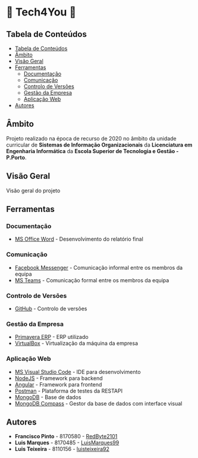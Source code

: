 # :floppy_disk: Tech4You :floppy_disk:

## Tabela de Conteúdos

- [Tabela de Conteúdos](#tabela-de-conteúdos)
- [Âmbito](#âmbito)
- [Visão Geral](#visão-geral)
- [Ferramentas](#ferramentas)
	- [Documentação](#documentação)
	- [Comunicação](#comunicação)
	- [Controlo de Versões](#controlo-de-versões)
	- [Gestão da Empresa](#gestão-da-empresa)
	- [Aplicação Web](#aplicação-web)
- [Autores](#autores)
	
## Âmbito

Projeto realizado na época de recurso de 2020 no âmbito da unidade curricular de **Sistemas de Informação Organizacionais** da **Licenciatura em Engenharia Informática** da **Escola Superior de Tecnologia e Gestão - P.Porto**.

## Visão Geral

Visão geral do projeto

## Ferramentas

### Documentação

- [MS Office Word](https://www.microsoft.com/pt-pt/microsoft-365/word) - Desenvolvimento do relatório final

### Comunicação

- [Facebook Messenger](https://www.messenger.com/) - Comunicação informal entre os membros da equipa
- [MS Teams](https://teams.microsoft.com/) - Comunicação formal entre os membros da equipa

### Controlo de Versões

- [GitHub](https://github.com/) - Controlo de versões

### Gestão da Empresa

- [Primavera ERP](https://pt.primaverabss.com/pt/) - ERP utilizado
- [VirtualBox](https://www.virtualbox.org/) - Virtualização da máquina da empresa

### Aplicação Web

- [MS Visual Studio Code](https://code.visualstudio.com/) - IDE para desenvolvimento
- [NodeJS](https://nodejs.org/en/) - Framework para backend
- [Angular](https://angular.io/) - Framework para frontend
- [Postman](https://www.postman.com/) - Plataforma de testes da RESTAPI
- [MongoDB](https://www.mongodb.com/) - Base de dados
- [MongoDB Compass](https://www.mongodb.com/products/compass) - Gestor da base de dados com interface visual

## Autores

- **Francisco Pinto** - 8170580 - [RedByte2101](https://github.com/RedByte2101)
- **Luis Marques** - 8170485 - [LuisMarques99](https://github.com/LuisMarques99)
- **Luis Teixeira** - 8110156 - [luisteixeira92](https://github.com/luisteixeira92)

